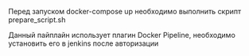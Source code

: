 Перед запуском docker-compose up необходимо выполнить скрипт prepare_script.sh

Данный пайплайн использует плагин Docker Pipeline, необходимо установить его в jenkins после авторизации
